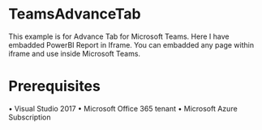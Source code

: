 # TeamsAdvanceTab
This example is for Advance Tab for Microsoft Teams. Here I have embadded PowerBI Report in Iframe. You can embadded any page within iframe and use inside Microsoft Teams.

# Prerequisites
•	Visual Studio 2017
•	Microsoft Office 365 tenant 
•	Microsoft Azure Subscription
